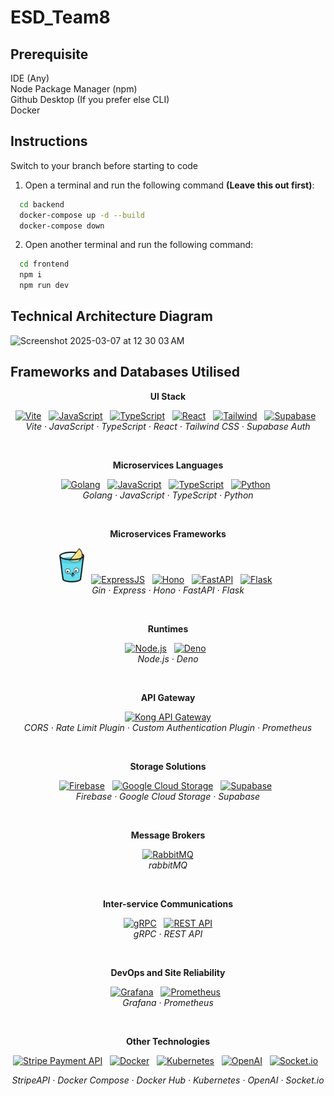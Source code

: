 
# ESD_Team8

## Prerequisite
IDE (Any) <br>
Node Package Manager (npm) <br>
Github Desktop (If you prefer else CLI) <br>
Docker <br>

## Instructions

Switch to your branch before starting to code <br>

1. Open a terminal and run the following command <b>(Leave this out first)</b>:
```bash
  cd backend
  docker-compose up -d --build
  docker-compose down
```
2. Open another terminal and run the following command:
```bash
  cd frontend
  npm i
  npm run dev
```

## Technical Architecture Diagram
<img width="1059" alt="Screenshot 2025-03-07 at 12 30 03 AM" src="https://github.com/user-attachments/assets/c180b970-8cb3-4753-bc5d-1ca13eee99c6" />

## Frameworks and Databases Utilised

<p align="center"><strong>UI Stack</strong></p>
<p align="center">
<a href="https://vitejs.dev/"><img src="https://upload.wikimedia.org/wikipedia/commons/f/f1/Vitejs-logo.svg" alt="Vite" height="40"/></a>&nbsp;&nbsp;
<a href="https://developer.mozilla.org/en-US/docs/Web/JavaScript"><img src="https://upload.wikimedia.org/wikipedia/commons/6/6a/JavaScript-logo.png" alt="JavaScript" height="40"/></a>&nbsp;&nbsp;
<a href="https://www.typescriptlang.org/"><img src="https://upload.wikimedia.org/wikipedia/commons/thumb/4/4c/Typescript_logo_2020.svg/1200px-Typescript_logo_2020.svg.png" alt="TypeScript" height="40"/></a>&nbsp;&nbsp;
<a href="https://react.dev/"><img src="https://upload.wikimedia.org/wikipedia/commons/a/a7/React-icon.svg" alt="React" width="40"/></a>&nbsp;&nbsp;
<a href="https://tailwindcss.com/"><img src="https://upload.wikimedia.org/wikipedia/commons/d/d5/Tailwind_CSS_Logo.svg" alt="Tailwind" height="30"/></a>&nbsp;&nbsp;
<a href="https://supabase.com/auth"><img src="https://www.vectorlogo.zone/logos/supabase/supabase-icon.svg" alt="Supabase" height="40"/></a>&nbsp;&nbsp;
<br>
<i>Vite · JavaScript · TypeScript · React · Tailwind CSS · Supabase Auth</i>
</p>
<br>

<p align="center"><strong>Microservices Languages</strong></p>
<p align="center">
<a href="https://go.dev/"><img src="https://upload.wikimedia.org/wikipedia/commons/0/05/Go_Logo_Blue.svg" alt="Golang" width="80"/></a>&nbsp;&nbsp;
<a href="https://developer.mozilla.org/en-US/docs/Web/JavaScript"><img src="https://upload.wikimedia.org/wikipedia/commons/6/6a/JavaScript-logo.png" alt="JavaScript" height="40"/></a>&nbsp;&nbsp;
<a href="https://www.typescriptlang.org/"><img src="https://upload.wikimedia.org/wikipedia/commons/thumb/4/4c/Typescript_logo_2020.svg/1200px-Typescript_logo_2020.svg.png" alt="TypeScript" height="40"/></a>&nbsp;&nbsp;
<a href="https://www.python.org/"><img src="https://upload.wikimedia.org/wikipedia/commons/thumb/c/c3/Python-logo-notext.svg/1024px-Python-logo-notext.svg.png" alt="Python" height="40"/></a>&nbsp;&nbsp;
<br>
<i>Golang · JavaScript · TypeScript · Python</i>
</p>
<br>

<p align="center"><strong>Microservices Frameworks</strong></p>
<p align="center">
<a href="https://gin-gonic.com/"><img src="https://raw.githubusercontent.com/gin-gonic/logo/master/color.png" alt="Gin" width="40"/></a>&nbsp;&nbsp;
<a href="https://expressjs.com/"><img src="https://upload.wikimedia.org/wikipedia/commons/6/64/Expressjs.png" alt="ExpressJS" width="100"/></a>&nbsp;&nbsp;
<a href="https://hono.dev/"><img src="https://upload.wikimedia.org/wikipedia/commons/6/60/Hono-logo.svg" alt="Hono" width="50"/></a>&nbsp;&nbsp;
<a href="https://fastapi.tiangolo.com/"><img src="https://upload.wikimedia.org/wikipedia/commons/1/1a/FastAPI_logo.svg" alt="FastAPI" width="120"/></a>&nbsp;&nbsp;
<a href="https://flask.palletsprojects.com/"><img src="https://upload.wikimedia.org/wikipedia/commons/3/3c/Flask_logo.svg" alt="Flask" width="100"/></a>&nbsp;&nbsp;
<br>
<i>Gin · Express · Hono · FastAPI · Flask</i>
</p>
<br>

<p align="center"><strong>Runtimes</strong></p>
<p align="center">
<a href="https://nodejs.org/"><img src="https://upload.wikimedia.org/wikipedia/commons/d/d9/Node.js_logo.svg" alt="Node.js" width="70"/></a>&nbsp;&nbsp;
<a href="https://deno.com/"><img src="https://upload.wikimedia.org/wikipedia/commons/e/e8/Deno_2021.svg" alt="Deno" width="50"/></a>&nbsp;&nbsp;
<br>
<i>Node.js · Deno</i>
</p>
<br> 

<p align="center"><strong>API Gateway</strong></p>
<p align="center">
<a href="https://konghq.com/"><img src="https://konghq.com/wp-content/uploads/2018/08/kong-combination-mark-color-256px.png" alt="Kong API Gateway" width="88"/></a>
<br>
<i>CORS · Rate Limit Plugin · Custom Authentication Plugin · Prometheus</i>
</p>
<br>  

<p align="center"><strong>Storage Solutions</strong></p>  
<p align="center">
<a href="https://firebase.google.com/"><img src="https://upload.wikimedia.org/wikipedia/commons/3/37/Firebase_Logo.svg" alt="Firebase" height="40"/></a>&nbsp;&nbsp;
<a href="https://cloud.google.com/storage/"><img src="https://upload.wikimedia.org/wikipedia/commons/5/51/Google_Cloud_logo.svg" alt="Google Cloud Storage" height="30"/></a>&nbsp;&nbsp;
<a href="https://supabase.com/"><img src="https://www.vectorlogo.zone/logos/supabase/supabase-ar21~bgwhite.svg" alt="Supabase" height="55" /></a>&nbsp;&nbsp;
<br>
<i>Firebase · Google Cloud Storage · Supabase</i>
</p>
<br> 

<p align="center"><strong>Message Brokers</strong></p>
<p align="center">
<a href="https://www.rabbitmq.com/"><img src="https://upload.wikimedia.org/wikipedia/commons/thumb/7/71/RabbitMQ_logo.svg/2560px-RabbitMQ_logo.svg.png" alt="RabbitMQ" width="100"/></a>
<br>
<i>rabbitMQ</i>
</p>
<br> 

<p align="center"><strong>Inter-service Communications</strong></p>
<p align="center">
<a href="https://grpc.io/"><img src="https://grpc.io/img/logos/grpc-icon-color.png" alt="gRPC" height="60"/></a>&nbsp;&nbsp;
<a href="https://restfulapi.net/"><img src="https://keenethics.com/wp-content/uploads/2022/01/rest-api-1.svg" alt="REST API" height="40"/></a>
<br>
<i>gRPC · REST API</i>
</p> 
<br>

<p align="center"><strong>DevOps and Site Reliability</strong></p>
<p align="center">
<a href="https://grafana.com/"><img src="https://upload.wikimedia.org/wikipedia/commons/a/a1/Grafana_logo.svg" alt="Grafana" height="60"/></a>&nbsp;&nbsp;
<a href="https://prometheus.io/"><img src="https://upload.wikimedia.org/wikipedia/commons/3/38/Prometheus_software_logo.svg" alt="Prometheus" height="60"/></a>&nbsp;&nbsp;
<br>
<i>Grafana · Prometheus</i>
</p> 
<br>

<p align="center"><strong>Other Technologies</strong></p>
<p align="center">
<a href="https://stripe.com/"><img src="https://upload.wikimedia.org/wikipedia/commons/thumb/b/ba/Stripe_Logo%2C_revised_2016.svg/1280px-Stripe_Logo%2C_revised_2016.svg.png" alt="Stripe Payment API" height="40"/></a>&nbsp;&nbsp;
<a href="https://www.docker.com/"><img src="https://upload.wikimedia.org/wikipedia/commons/4/4e/Docker_%28container_engine%29_logo.svg" alt="Docker" height="30"/></a>&nbsp;&nbsp;
<a href="https://kubernetes.io/"><img src="https://upload.wikimedia.org/wikipedia/commons/6/67/Kubernetes_logo.svg" alt="Kubernetes" height="40"/></a>&nbsp;&nbsp;
<a href="https://openai.com/"><img src="https://upload.wikimedia.org/wikipedia/commons/4/4d/OpenAI_Logo.svg" alt="OpenAI" height="40"/></a>&nbsp;&nbsp;
<a href="https://socket.io/"><img src="https://upload.wikimedia.org/wikipedia/commons/9/96/Socket-io.svg" alt="Socket.io" height="40"/></a>&nbsp;&nbsp;
</p>
<p align="center">
<i>StripeAPI · Docker Compose · Docker Hub · Kubernetes · OpenAI · Socket.io</i>
</p>
<br> 
